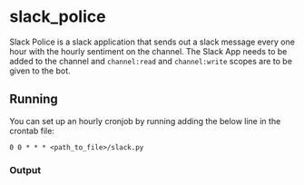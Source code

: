 # slack_police

Slack Police is a slack application that sends out a slack message every one hour with the hourly sentiment on the channel. The Slack App needs to be added to the channel and ```channel:read``` and ```channel:write``` scopes are to be given to the bot.

## Running

You can set up an hourly cronjob by running adding the below line in the crontab file:

```0 0 * * * <path_to_file>/slack.py```

### Output




 
